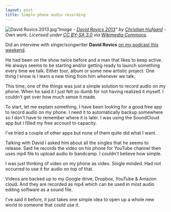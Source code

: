 ```yaml
---
layout: post
title: Simple phone audio recording
---
```

<img src="https://upload.wikimedia.org/wikipedia/commons/7/7e/David_Rovics_2013.jpg" alt="David Rovics 2013.jpg"><cite>"Image - <a href="https://commons.wikimedia.org/wiki/File:David_Rovics_2013.jpg#/media/File:David_Rovics_2013.jpg">David Rovics 2013</a>" by <a href="//commons.wikimedia.org/w/index.php?title=User:Musikpirat&amp;action=edit&amp;redlink=1" class="new" title="User:Musikpirat (page does not exist)">Christian Hufgard</a> - <span class="int-own-work" lang="en">Own work</span>. Licensed under <a href="http://creativecommons.org/licenses/by-sa/3.0" title="Creative Commons Attribution-Share Alike 3.0">CC BY-SA 3.0</a> via <a href="//commons.wikimedia.org/wiki/">Wikimedia Commons</a>.</cite>

Did an interview with singer/songwriter **David Rovics** [on my podcast this weekend](http://www.musicmanumit.com/2015/08/david-rovics-returns-150802-music.html).

He had been on the show twice before and a man that likes to keep active. He always seems to be starting and/or getting ready to launch something every time we talk. Either tour, album or some new artistic project. One thing I know is I learn a new thing from him whenever we talk. 

This time, one of the things was just a simple solution to record audio on my phone. When he said it I just felt so dumb for not having realized it myself. I couldn't get over how much sense it made. 

To start, let me explain something. I have been looking for a good free app to record audio on my phone. I need it to automatically backup somewhere so I don't have to remember where it is later. I was using the SoundCloud app but I filled my free account to capacity.

I've tried a couple of other apps but none of them quite did what I want.

Talking with David I asked him about all the singles that he seems to release. Said he records the video on his phone for YouTube channel then uses mp4 file to upload audio to bandcamp. I couldn't believe how simple. 

I was just thinking of video on my phone as video. Single minded. Had not occurred to use it for audio on top of that. 

Videos are backed up to my Google drive, Dropbox, YouTube & Amazon cloud. And they are recorded as mp4 which can be used in most audio editing software as a sound file. 

I've said it before, it just takes one simple idea to open up a whole new world to someone that could use it. 
